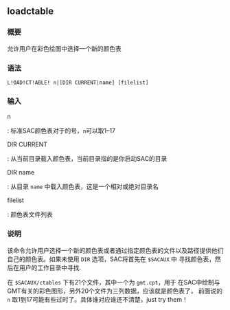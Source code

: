 ## loadctable 

### 概要

允许用户在彩色绘图中选择一个新的颜色表

### 语法

``` {.bash}
L!OAD!CT!ABLE! n|[DIR CURRENT|name] [filelist]
```

### 输入

n

:   标准SAC颜色表对于的号，`n`可以取1–17

DIR CURRENT

:   从当前目录载入颜色表，当前目录指的是你启动SAC的目录

DIR name

:   从目录 `name` 中载入颜色表，这是一个相对或绝对目录名

filelist

:   颜色表文件列表

### 说明

该命令允许用户选择一个新的颜色表或者通过指定颜色表的文件以及路径提供他们
自己的颜色表。如果未使用 `DIR` 选项，SAC将首先在 `$SACAUX` 中
寻找颜色表，然后在用户的工作目录中寻找.

在 `$SACAUX/ctables` 下有21个文件，其中一个为 `gmt.cpt`，用于
在SAC中绘制与GMT有关的彩色图形，另外20个文件为三列数据，应该就是颜色表了，
前面说的 `n` 取1到17可能有些过时了。具体谁对应谁还不清楚，just try
them！
